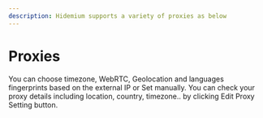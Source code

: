 ```yaml
---
description: Hidemium supports a variety of proxies as below
---
```


# Proxies

You can choose timezone, WebRTC, Geolocation and languages fingerprints based on the external IP or Set manually. You can check your proxy details including location, country, timezone.. by clicking Edit Proxy Setting button.

